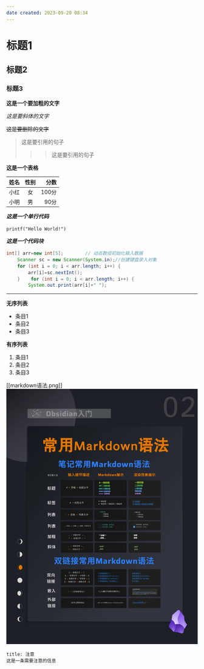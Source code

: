 ```yaml
---
date created: 2023-09-20 08:34
---
```


# 标题1

## 标题2

### 标题3

**这是一个要加粗的文字**

_这是要斜体的文字_

~~这是要删除的文字~~

> 这是要引用的句子
>
> > > 这是要引用的句子

**这是一个表格**

| 姓名 |  性别 |   分数 |
| -- | :-: | ---: |
| 小红 |  女  | 100分 |
| 小明 |  男  |  90分 |

_**这是一个单行代码**_

`printf("Hello World!")`

_**这是一个代码块**_

```java
int[] arr=new int[5];        // 动态数组初始化输入数据  
    Scanner sc = new Scanner(System.in);//创建键盘录入对象  
    for (int i = 0; i < arr.length; i++) {  
        arr[i]=sc.nextInt();  
    }    for (int i = 0; i < arr.length; i++) {  
        System.out.print(arr[i]+" ");
```

---

**无序列表**

- 条目1
- 条目2
- 条目3

**有序列表**

1. 条目1
2. 条目2
3. 条目3

[[markdown语法.png]]
![图片](Pictures/markdown语法.png)

```ad-warning
title: 注意
这是一条需要注意的信息

```


